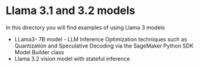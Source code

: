 # Llama 3.1 and 3.2 models

In this directory you will find examples of using Llama 3 models

* LLama3- 7B model - LLM Inference Optimization techniques such as Quantization and Speculative Decoding via the SageMaker Python SDK Model Builder class
* Llama 3.2 vision model with stateful inference